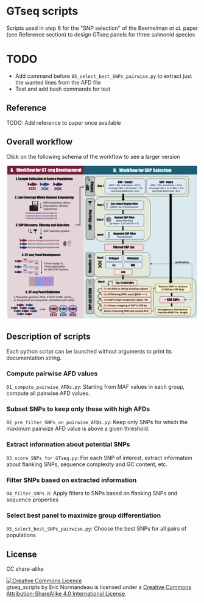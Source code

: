 # GTseq scripts

Scripts used in step 6 for the "SNP selection" of the Beemelman *et al.* paper
(see Reference section) to design GTseq panels for three salmonid species

# TODO

- Add command before `05_select_best_SNPs_pairwise.py` to extract just the
  wanted lines from the AFD file
- Test and add bash commands for test

## Reference

TODO: Add reference to paper once available

## Overall workflow

Click on the following schema of the workflow to see a larger version

![Schema of the workflow](02_data/workflow_figure.png)

## Description of scripts

Each python script can be launched without arguments to print its documentation
string.

### Compute pairwise AFD values

`01_compute_pairwise_AFDs.py`: Starting from MAF values in each group, compute
all pairwise AFD values.

### Subset SNPs to keep only these with high AFDs

`02_pre_filter_SNPs_on_pairwise_AFDs.py`: Keep only SNPs for which the maximum
pairwize AFD value is above a given threshold.

### Extract information about potential SNPs

`03_score_SNPs_for_GTseq.py`: For each SNP of interest, extract information
about flanking SNPs, sequence complexity and GC content, etc.

### Filter SNPs based on extracted information

`04_filter_SNPs.R`: Apply filters to SNPs based on flanking SNPs and sequence
properties

### Select best panel to maximize group differentiation

`05_select_best_SNPs_pairwise.py`: Choose the best SNPs for all pairs of populations

## License

CC share-alike

<a rel="license" href="http://creativecommons.org/licenses/by-sa/4.0/"><img alt="Creative Commons Licence" style="border-width:0" src="https://i.creativecommons.org/l/by-sa/4.0/88x31.png" /></a><br /><span xmlns:dct="http://purl.org/dc/terms/" property="dct:title">gtseq_scripts</span> by <span xmlns:cc="http://creativecommons.org/ns#" property="cc:attributionName">Eric Normandeau</span> is licensed under a <a rel="license" href="http://creativecommons.org/licenses/by-sa/4.0/">Creative Commons Attribution-ShareAlike 4.0 International License</a>.
